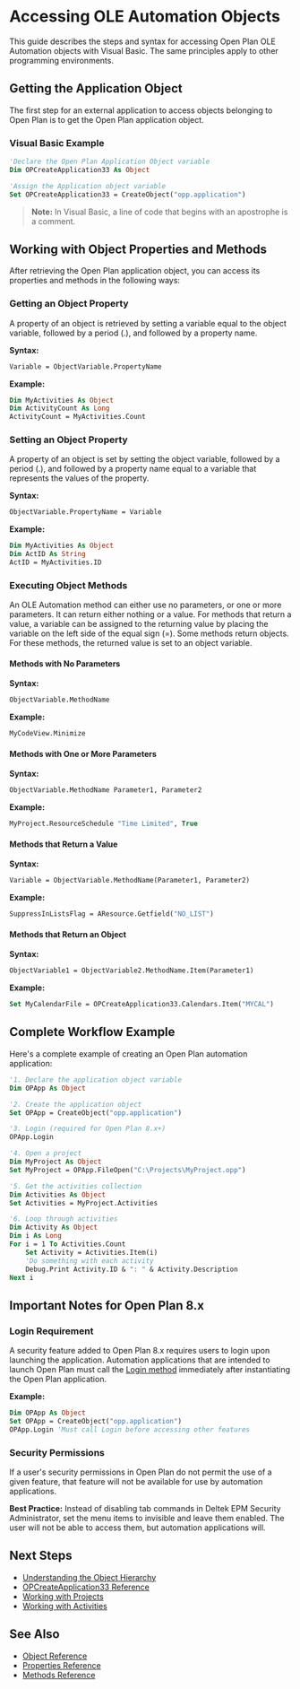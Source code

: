 # Accessing OLE Automation Objects

This guide describes the steps and syntax for accessing Open Plan OLE Automation objects with Visual Basic. The same principles apply to other programming environments.

## Getting the Application Object

The first step for an external application to access objects belonging to Open Plan is to get the Open Plan application object.

### Visual Basic Example

```vb
'Declare the Open Plan Application Object variable
Dim OPCreateApplication33 As Object

'Assign the Application object variable
Set OPCreateApplication33 = CreateObject("opp.application")
```

> **Note:** In Visual Basic, a line of code that begins with an apostrophe is a comment.

## Working with Object Properties and Methods

After retrieving the Open Plan application object, you can access its properties and methods in the following ways:

### Getting an Object Property

A property of an object is retrieved by setting a variable equal to the object variable, followed by a period (.), and followed by a property name.

**Syntax:**
```vb
Variable = ObjectVariable.PropertyName
```

**Example:**
```vb
Dim MyActivities As Object
Dim ActivityCount As Long
ActivityCount = MyActivities.Count
```

### Setting an Object Property

A property of an object is set by setting the object variable, followed by a period (.), and followed by a property name equal to a variable that represents the values of the property.

**Syntax:**
```vb
ObjectVariable.PropertyName = Variable
```

**Example:**
```vb
Dim MyActivities As Object
Dim ActID As String
ActID = MyActivities.ID
```

### Executing Object Methods

An OLE Automation method can either use no parameters, or one or more parameters. It can return either nothing or a value. For methods that return a value, a variable can be assigned to the returning value by placing the variable on the left side of the equal sign (=). Some methods return objects. For these methods, the returned value is set to an object variable.

#### Methods with No Parameters

**Syntax:**
```vb
ObjectVariable.MethodName
```

**Example:**
```vb
MyCodeView.Minimize
```

#### Methods with One or More Parameters

**Syntax:**
```vb
ObjectVariable.MethodName Parameter1, Parameter2
```

**Example:**
```vb
MyProject.ResourceSchedule "Time Limited", True
```

#### Methods that Return a Value

**Syntax:**
```vb
Variable = ObjectVariable.MethodName(Parameter1, Parameter2)
```

**Example:**
```vb
SuppressInListsFlag = AResource.Getfield("NO_LIST")
```

#### Methods that Return an Object

**Syntax:**
```vb
ObjectVariable1 = ObjectVariable2.MethodName.Item(Parameter1)
```

**Example:**
```vb
Set MyCalendarFile = OPCreateApplication33.Calendars.Item("MYCAL")
```

## Complete Workflow Example

Here's a complete example of creating an Open Plan automation application:

```vb
'1. Declare the application object variable
Dim OPApp As Object

'2. Create the application object
Set OPApp = CreateObject("opp.application")

'3. Login (required for Open Plan 8.x+)
OPApp.Login

'4. Open a project
Dim MyProject As Object
Set MyProject = OPApp.FileOpen("C:\Projects\MyProject.opp")

'5. Get the activities collection
Dim Activities As Object
Set Activities = MyProject.Activities

'6. Loop through activities
Dim Activity As Object
Dim i As Long
For i = 1 To Activities.Count
    Set Activity = Activities.Item(i)
    'Do something with each activity
    Debug.Print Activity.ID & ": " & Activity.Description
Next i
```

## Important Notes for Open Plan 8.x

### Login Requirement

A security feature added to Open Plan 8.x requires users to login upon launching the application. Automation applications that are intended to launch Open Plan must call the [Login method](../methods/opcreateapplication33.md#login) immediately after instantiating the Open Plan application.

**Example:**
```vb
Dim OPApp As Object
Set OPApp = CreateObject("opp.application")
OPApp.Login 'Must call Login before accessing other features
```

### Security Permissions

If a user's security permissions in Open Plan do not permit the use of a given feature, that feature will not be available for use by automation applications.

**Best Practice:** Instead of disabling tab commands in Deltek EPM Security Administrator, set the menu items to invisible and leave them enabled. The user will not be able to access them, but automation applications will.

## Next Steps

- [Understanding the Object Hierarchy](../object-hierarchy/README.md)
- [OPCreateApplication33 Reference](../objects/opcreateapplication33.md)
- [Working with Projects](../objects/opproject.md)
- [Working with Activities](../objects/opactivity.md)

## See Also

- [Object Reference](../objects/README.md)
- [Properties Reference](../properties/README.md)
- [Methods Reference](../methods/README.md)
